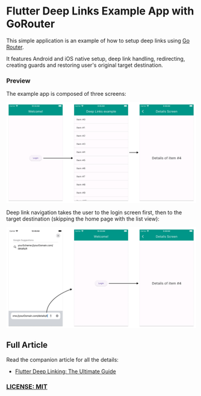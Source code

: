 # Flutter Deep Links Example App with GoRouter

This simple application is an example of how to setup deep links using [Go Router](https://pub.dev/packages/go_router).

It features Android and iOS native setup, deep link handling, redirecting, creating guards and restoring user's original target destination.

### Preview

The example app is composed of three screens:

![](/.github/images/deep-link-login-list-detail.png)

Deep link navigation takes the user to the login screen first, then to the target destination (skipping the home page with the list view):

![](/.github/images/deep-link-url-login-detail.png)

## Full Article

Read the companion article for all the details:

- [Flutter Deep Linking: The Ultimate Guide](https://codewithandrea.com/articles/flutter-deep-links/)

### [LICENSE: MIT](LICENSE.md)

